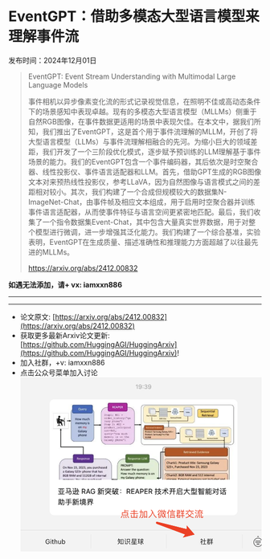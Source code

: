 # EventGPT：借助多模态大型语言模型来理解事件流
发布时间：2024年12月01日


> EventGPT: Event Stream Understanding with Multimodal Large Language Models
>
> 事件相机以异步像素变化流的形式记录视觉信息，在照明不佳或高动态条件下的场景感知中表现卓越。现有的多模态大型语言模型（MLLMs）侧重于自然RGB图像，在事件数据更适用的场景中表现欠佳。在本文中，据我们所知，我们推出了EventGPT，这是首个用于事件流理解的MLLM，开创了将大型语言模型（LLMs）与事件流理解相融合的先河。为缩小巨大的领域差距，我们开发了一个三阶段优化模式，逐步赋予预训练的LLM理解基于事件场景的能力。我们的EventGPT包含一个事件编码器，其后依次是时空聚合器、线性投影仪、事件语言适配器和LLM。首先，借助GPT生成的RGB图像文本对来预热线性投影仪，参考LLaVA，因为自然图像与语言模式之间的差距相对较小。其次，我们构建了一个合成但规模较大的数据集N-ImageNet-Chat，由事件帧及相应文本组成，用于启用时空聚合器并训练事件语言适配器，从而使事件特征与语言空间更紧密地匹配。最后，我们收集了一个指令数据集Event-Chat，其中包含大量真实世界数据，用于对整个模型进行微调，进一步增强其泛化能力。我们构建了一个综合基准，实验表明，EventGPT在生成质量、描述准确性和推理能力方面超越了以往最先进的MLLMs。
>
> https://arxiv.org/abs/2412.00832

**如遇无法添加，请+ vx: iamxxn886**
<hr />


<hr />

- 论文原文: [https://arxiv.org/abs/2412.00832](https://arxiv.org/abs/2412.00832)
- 获取更多最新Arxiv论文更新: [https://github.com/HuggingAGI/HuggingArxiv](https://github.com/HuggingAGI/HuggingArxiv)!
- 加入社群，+v: iamxxn886
- 点击公众号菜单加入讨论
![](https://raw.githubusercontent.com/HuggingAGI/wx_assets/main/2024/07/31/1722434818326-94339e92-22f1-4472-9d27-fed232f70b5d.jpeg)